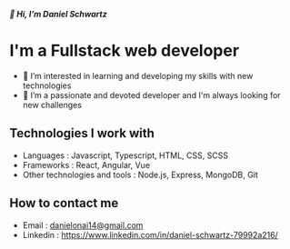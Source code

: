  ***👋 Hi, I’m Daniel Schwartz***

# I'm a Fullstack web developer

- 👀 I’m interested in learning and developing my skills with new technologies
- 🥊 I’m a passionate and devoted developer and I'm always looking for new challenges

## Technologies I work with
- Languages : Javascript, Typescript, HTML, CSS, SCSS
- Frameworks : React, Angular, Vue
- Other technologies and tools : Node.js, Express, MongoDB, Git


## How to contact me

- Email : danielonai14@gmail.com
 - Linkedin : https://www.linkedin.com/in/daniel-schwartz-79992a216/
<!---
danielonai/danielonai is a ✨ special ✨ repository because its `README.md` (this file) appears on your GitHub profile.
You can click the Preview link to take a look at your changes.
--->
